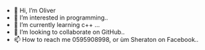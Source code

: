- 👋 Hi, I’m Oliver
- 👀 I’m interested in programming..
- 🌱 I’m currently learning c++ ...
- 💞️ I’m looking to collaborate on  GitHub..
- 📫 How to reach me 0595908998, or ùm Sheraton on Facebook..

<!---
amoahoo8/amoahoo8 is a ✨ special ✨ repository because its `README.md` (this file) appears on your GitHub profile.
You can click the Preview link to take a look at your changes.
--->
